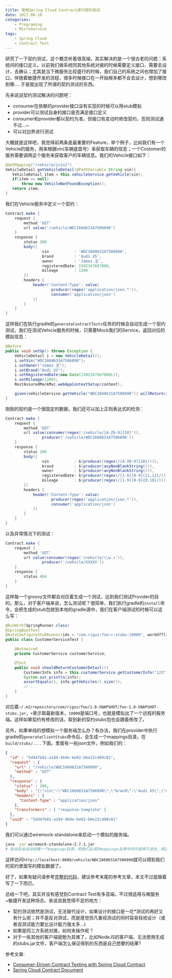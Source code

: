 ```yaml
---
title: 使用Spring Cloud Contract进行契约测试
date: 2017-08-10
categories:  
    - Programing
    - MicroService
tags:
	- Spring Cloud
	- Contract Test
---
```


研究了一下契约测试，这个概念听着很高端，其实解决的是一个很古老的问题：系统间的接口定义。以前我们做系统同其他系统对接的时候需要定义接口，需要去设计，去确认；尤其是当下微服务比较盛行的时候，我们自己的系统之间也增加了接口，伴随着敏捷开发的流程，很多时候接口在一开始根本都不会去设计，想到哪改到哪.....于是就出现了所谓的契约测试的东西。
<!--more-->
先来说说契约测试解决的问题吧：

* consumer在依赖的provider接口没有实现的时候可以用stub模拟
* provider可以测试自身的接口是否满足接口定义
* consumer和provider都以契约为准，但接口有变动时修改契约，否则测试通不过...~
* 可以对边界进行测试

大概就是这样吧，我觉得前两条是最重要的Feature，举个例子，比如我们有一个Vehicle的服务，用来根据vin(车辆底盘号）来获取车辆的信息；一个Costomer的服务需要调用这个服务来获取客户的车辆信息。我们的Vehicle接口如下：

```java
@GetMapping("/vehicle/{vin}")
VehicleDetail getVehicleDetail(@PathVariable String vin){
   VehicleDetail item = this.vehicleService.getVehicle(vin);
   if(item == null)
       throw new VehicleNotFoundException();
   return item;
}
```

我们在Vehicle服务中定义一个契约：

```groovy
Contract.make {
    request {
        method 'GET'
        url value('/vehicle/WDC1660631A7506890')
    }
    response {
        status 200
        body([
                vin           : 'WDC1660631A7506890',
                brand         : 'Audi X5',
                owner         : 'James 王',
                registeredDate: 1502347667000,
                mileage       : 1200
        ])
        headers {
            header('Content-Type': value(
                    producer(regex('application/json.*')),
                    consumer('application/json')
            ))
        }
    }
}
```

这样我们在执行gradle的`generateContractTests`任务的时候会自动生成一个契约测试，我们在测试Vehicle服务的时候，只需要Mock我们的Service，返回对应的模拟信息：

```java
@Before
public void setUp() throws Exception {
    VehicleDetail i = new VehicleDetail();
    i.setVin("WDC1660631A7506890");
    i.setOwner("James 王");
    i.setBrand("Audi X5");
    i.setRegisteredDate(new Date(1502347667000L));
    i.setMileage(1200);
    RestAssuredMockMvc.webAppContextSetup(context);

    given(vehicleService.getVehicle("WDC1660631A7506890")).willReturn(i);
}
```

刚刚的契约是一个很固定的数据，我们还可以加上正则表达式的检测：

```groovy
Contract.make {
    request {
        method 'GET'
        url value(consumer(regex('/vehicle/[A-Z0-9]{18}')),
                producer('/vehicle/WDC1660631A7506890'))
    }
    response {
        status 200
        body([
                vin           : $(producer(regex(/[A-Z0-9]{18}/))),
                brand         : $(producer(anyNonBlankString())),
                owner         : $(producer(anyNonBlankString())),
                registeredDate: $(producer(regex(/[1-9][0-9]{11,12}/))),
                mileage       : $(producer(regex(/[1-9][0-9]{0,10}/)))
        ])
        headers {
            header('Content-Type': value(
                    producer(regex('application/json.*')),
                    consumer('application/json')
            ))
        }
    }
}
```

以及异常情况下的测试：

```groovy
Contract.make {
    request {
        method 'GET'
        url value(consumer(regex('/vehicle/\\w.+')),
                producer('/vehicle/XXXXX'))
    }
    response {
        status 404
    }
}
```

这样每一个groovy文件都会对应着生成一个测试，达到我们测试Provider的目的。那么，对于客户端来说，怎么测试呢？很简单，我们执行gradle的`install`命令，会把生成的stub包放到本地的gradle源中，我们在客户端测试的时候可以这么写：

```java
@RunWith(SpringRunner.class)
@SpringBootTest
@AutoConfigureStubRunner(ids = "com.riguz:foo:+:stubs:10000", workOffline = true)
public class CustomerServiceTest {

    @Autowired
    private CustomerService customerService;

    @Test
    public void shouldReturnCustomerDetail(){
        CustomerInfo info = this.customerService.getCustomerInfo("123");
        System.out.println(info);
        assertEquals(1, info.getVehicles().size());
        // ...
    }
}
```
对应着`~/.m2/repository/com/riguz/foo/1.0-SNAPSHOT/foo-1.0-SNAPSHOT-stubs.jar`，`+`表示取最新版本，`10000`是端口号，也就是模拟出了一个远程的服务端。这样如果契约有修改的话，取到新的契约stubs包也会跟着修改了。

另外，如果单纯的想模拟一个服务端怎么办？有办法，我们在provider中执行gradle的`generateClientStubs`命令后，会生成一个mappings目录，在`build/stubs/....`下面。里面有一些json文件，例如我们的：

```json
{
  "id" : "5dd47b81-a184-4b9e-be02-b6e22c409c81",
  "request" : {
    "url" : "/vehicle/WDC1660631A7506890",
    "method" : "GET"
  },
  "response" : {
    "status" : 200,
    "body" : "{\"vin\":\"WDC1660631A7506890\",\"brand\":\"Audi X5\",\"owner\":\"James \\u738b\",\"registeredDate\":1502347667000,\"mileage\":1200}",
    "headers" : {
      "Content-Type" : "application/json"
    },
    "transformers" : [ "response-template" ]
  },
  "uuid" : "5dd47b81-a184-4b9e-be02-b6e22c409c81"
}
```
我们可以通过wiremock-standalone来启动一个模拟的服务端。

```bash
java -jar wiremock-standalone-2.7.1.jar
# 启动后会自动创建一个mappings目录，把我们生成的mappings目录中的内容拷贝进去，再重新运行即可
```
这样访问`http://localhost:8080/vehicle/WDC1660631A7506890`就可以得到我们的契约里面写的模拟数据了。

好了，如果有疑问请参考[完整的代码](https://github.com/soleverlee/spring-contract-example.git)，建议参考末尾的参考文章，本文不过是跟着写了一下而已。

总结一下吧，其实并没有感觉到Contract Test有多高端，不过很适用与微服务+敏捷开发这种场合。来说说我觉得不足的地方：

* 契约测试依然是测试，无法替代设计，如果设计的接口是一坨*测试的再好又有什么呢；并不是反对测试，而是感觉但凡重视测试的同时容易轻视设计（或者说测试能力要比设计能力强太多...)
* 如果是同三方系统对接，如何来操作呢？
* 对于一些其他的客户端就勉为其难了，比如NodeJS的客户端，无法使用生成的stubs.jar文件，客户端怎么保证得到的东西是自己想要的结果?

参考文章:

* [Consumer-Driven Contract Testing with Spring Cloud Contract
](https://specto.io/blog/2016/11/16/spring-cloud-contract/)
* [Spring Cloud Contract Document](http://cloud.spring.io/spring-cloud-contract/spring-cloud-contract.html)
